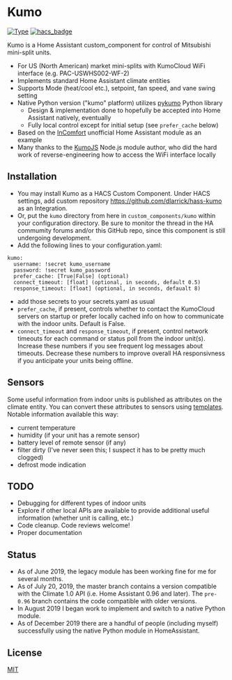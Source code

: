 # Kumo

[![Type](https://img.shields.io/badge/Type-Custom_Component-orange.svg)](https://github.com/dlarrick/hass-kumo)
[![hacs_badge](https://img.shields.io/badge/HACS-Custom-orange.svg)](https://github.com/custom-components/hacs)

Kumo is a Home Assistant custom_component for control of Mitsubishi mini-split units.

- For US (North American) market mini-splits with KumoCloud WiFi interface (e.g. PAC-USWHS002-WF-2)
- Implements standard Home Assistant climate entities
- Supports Mode (heat/cool etc.), setpoint, fan speed, and vane swing setting
- Native Python version ("kumo" platform) utilizes [pykumo](https://github.com/dlarrick/pykumo) Python library
  - Design & implementation done to hopefully be accepted into Home Assistant natively, eventually
  - Fully local control except for initial setup (see `prefer_cache` below)
- Based on the [InComfort](https://github.com/royduin/home-assistant-incomfort) unofficial Home Assistant module as an example
- Many thanks to the [KumoJS](https://github.com/sushilks/kumojs) Node.js module author, who did the hard work of reverse-engineering how to access the WiFi interface locally

## Installation
- You may install Kumo as a HACS Custom Component. Under HACS settings, add custom repository https://github.com/dlarrick/hass-kumo as an Integration.
- Or, put the `kumo` directory from here in `custom_components/kumo` within your configuration directory. Be sure to monitor the thread in the HA commumity forums and/or this GitHub repo, since this component is still undergoing development.
- Add the following lines to your configuration.yaml:
```
kumo:
  username: !secret kumo_username
  password: !secret kumo_password
  prefer_cache: [True|False] (optional)
  connect_timeout: [float] (optional, in seconds, default 0.5)
  response_timeout: [float] (optional, in seconds, defaualt 8)
```
- add those secrets to your secrets.yaml as usual
- `prefer_cache`, if present, controls whether to contact the KumoCloud servers on startup or prefer locally cached info on how to communicate with the indoor units. Default is False.
- `connect_timeout` and `response_timeout`, if present, control network timeouts for each command or status poll from the indoor unit(s). Increase these numbers if you see frequent log messages about timeouts. Decrease these numbers to improve overall HA responsivness if you anticipate your units being offline.

## Sensors

Some useful information from indoor units is published as attributes on the climate entity. You can convert these attributes to sensors using [templates](https://community.home-assistant.io/t/using-attributes-in-lovelace/72672). Notable information available this way:
- current temperature
- humidity (if your unit has a remote sensor)
- battery level of remote sensor (if any)
- filter dirty (I've never seen this; I suspect it has to be pretty much clogged)
- defrost mode indication

## TODO
- Debugging for different types of indoor units
- Explore if other local APIs are available to provide additional useful information (whether unit is calling, etc.)
- Code cleanup. Code reviews welcome!
- Proper documentation

## Status
- As of June 2019, the legacy module has been working fine for me for several months.
- As of July 20, 2019, the master branch contains a version compatible with the Climate 1.0 API (i.e. Home Assistant 0.96 and later). The `pre-0.96` branch contains the code compatible with older versions.
- In August 2019 I began work to implement and switch to a native Python module.
- As of December 2019 there are a handful of people (including myself) successfully using the native Python module in HomeAssistant.

## License
[MIT](LICENSE)
